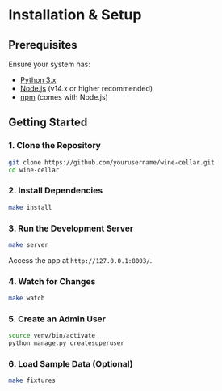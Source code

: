 # Installation & Setup

## Prerequisites

Ensure your system has:

- [Python 3.x](https://www.python.org/downloads/)
- [Node.js](https://nodejs.org/) (v14.x or higher recommended)
- [npm](https://www.npmjs.com/get-npm) (comes with Node.js)

## Getting Started

### 1. Clone the Repository

```sh
git clone https://github.com/yourusername/wine-cellar.git
cd wine-cellar
```

### 2. Install Dependencies

```sh
make install
```

### 3. Run the Development Server

```sh
make server
```

Access the app at `http://127.0.0.1:8003/`.

### 4. Watch for Changes

```sh
make watch
```

### 5. Create an Admin User

```sh
source venv/bin/activate
python manage.py createsuperuser
```

### 6. Load Sample Data (Optional)

```sh
make fixtures
```
